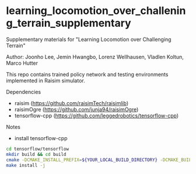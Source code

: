 # learning_locomotion_over_challening_terrain_supplementary
Supplementary materials for "Learning Locomotion over Challenging Terrain"

Author: Joonho Lee, Jemin Hwangbo, Lorenz Wellhausen, Vladlen Koltun, Marco Hutter

This repo contains trained policy network and testing environments implemented in Raisim simulator.


Dependencies

* raisim (https://github.com/raisimTech/raisimlib)
* raisimOgre (https://github.com/junja94/raisimOgre)
* tensorflow-cpp (https://github.com/leggedrobotics/tensorflow-cpp)

Notes

* install tensorflow-cpp
```sh
cd tensorflow/tensorflow
mkdir build && cd build
cmake -DCMAKE_INSTALL_PREFIX=${YOUR_LOCAL_BUILD_DIRECTORY} -DCMAKE_BUILD_TYPE=Release ..
make install -j
```
